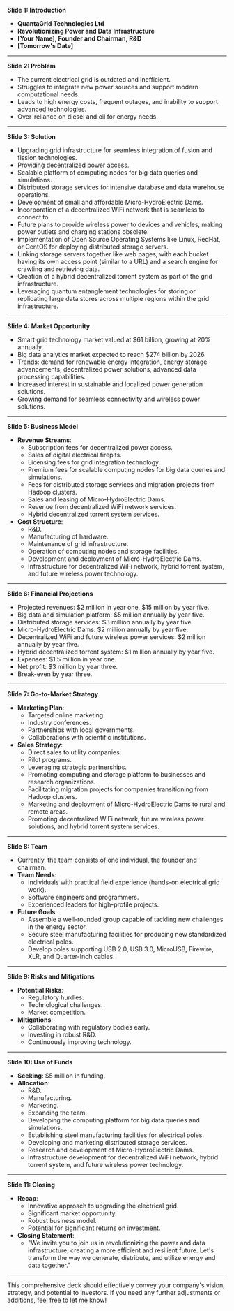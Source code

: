 **Slide 1: Introduction**
- **QuantaGrid Technologies Ltd**
- **Revolutionizing Power and Data Infrastructure**
- **[Your Name], Founder and Chairman, R&D**
- **[Tomorrow's Date]**

---

**Slide 2: Problem**
- The current electrical grid is outdated and inefficient.
- Struggles to integrate new power sources and support modern computational needs.
- Leads to high energy costs, frequent outages, and inability to support advanced technologies.
- Over-reliance on diesel and oil for energy needs.

---

**Slide 3: Solution**
- Upgrading grid infrastructure for seamless integration of fusion and fission technologies.
- Providing decentralized power access.
- Scalable platform of computing nodes for big data queries and simulations.
- Distributed storage services for intensive database and data warehouse operations.
- Development of small and affordable Micro-HydroElectric Dams.
- Incorporation of a decentralized WiFi network that is seamless to connect to.
- Future plans to provide wireless power to devices and vehicles, making power outlets and charging stations obsolete.
- Implementation of Open Source Operating Systems like Linux, RedHat, or CentOS for deploying distributed storage servers.
- Linking storage servers together like web pages, with each bucket having its own access point (similar to a URL) and a search engine for crawling and retrieving data.
- Creation of a hybrid decentralized torrent system as part of the grid infrastructure.
- Leveraging quantum entanglement technologies for storing or replicating large data stores across multiple regions within the grid infrastructure.

---

**Slide 4: Market Opportunity**
- Smart grid technology market valued at $61 billion, growing at 20% annually.
- Big data analytics market expected to reach $274 billion by 2026.
- Trends: demand for renewable energy integration, energy storage advancements, decentralized power solutions, advanced data processing capabilities.
- Increased interest in sustainable and localized power generation solutions.
- Growing demand for seamless connectivity and wireless power solutions.

---

**Slide 5: Business Model**
- **Revenue Streams**:
  - Subscription fees for decentralized power access.
  - Sales of digital electrical firepits.
  - Licensing fees for grid integration technology.
  - Premium fees for scalable computing nodes for big data queries and simulations.
  - Fees for distributed storage services and migration projects from Hadoop clusters.
  - Sales and leasing of Micro-HydroElectric Dams.
  - Revenue from decentralized WiFi network services.
  - Hybrid decentralized torrent system services.
- **Cost Structure**:
  - R&D.
  - Manufacturing of hardware.
  - Maintenance of grid infrastructure.
  - Operation of computing nodes and storage facilities.
  - Development and deployment of Micro-HydroElectric Dams.
  - Infrastructure for decentralized WiFi network, hybrid torrent system, and future wireless power technology.

---

**Slide 6: Financial Projections**
- Projected revenues: $2 million in year one, $15 million by year five.
- Big data and simulation platform: $5 million annually by year five.
- Distributed storage services: $3 million annually by year five.
- Micro-HydroElectric Dams: $2 million annually by year five.
- Decentralized WiFi and future wireless power services: $2 million annually by year five.
- Hybrid decentralized torrent system: $1 million annually by year five.
- Expenses: $1.5 million in year one.
- Net profit: $3 million by year three.
- Break-even by year three.

---

**Slide 7: Go-to-Market Strategy**
- **Marketing Plan**:
  - Targeted online marketing.
  - Industry conferences.
  - Partnerships with local governments.
  - Collaborations with scientific institutions.
- **Sales Strategy**:
  - Direct sales to utility companies.
  - Pilot programs.
  - Leveraging strategic partnerships.
  - Promoting computing and storage platform to businesses and research organizations.
  - Facilitating migration projects for companies transitioning from Hadoop clusters.
  - Marketing and deployment of Micro-HydroElectric Dams to rural and remote areas.
  - Promoting decentralized WiFi network, future wireless power solutions, and hybrid torrent system services.

---

**Slide 8: Team**
- Currently, the team consists of one individual, the founder and chairman.
- **Team Needs**:
  - Individuals with practical field experience (hands-on electrical grid work).
  - Software engineers and programmers.
  - Experienced leaders for high-profile projects.
- **Future Goals**:
  - Assemble a well-rounded group capable of tackling new challenges in the energy sector.
  - Secure steel manufacturing facilities for producing new standardized electrical poles.
  - Develop poles supporting USB 2.0, USB 3.0, MicroUSB, Firewire, XLR, and Quarter-Inch cables.

---

**Slide 9: Risks and Mitigations**
- **Potential Risks**:
  - Regulatory hurdles.
  - Technological challenges.
  - Market competition.
- **Mitigations**:
  - Collaborating with regulatory bodies early.
  - Investing in robust R&D.
  - Continuously improving technology.

---

**Slide 10: Use of Funds**
- **Seeking**: $5 million in funding.
- **Allocation**:
  - R&D.
  - Manufacturing.
  - Marketing.
  - Expanding the team.
  - Developing the computing platform for big data queries and simulations.
  - Establishing steel manufacturing facilities for electrical poles.
  - Developing and marketing distributed storage services.
  - Research and development of Micro-HydroElectric Dams.
  - Infrastructure development for decentralized WiFi network, hybrid torrent system, and future wireless power technology.

---

**Slide 11: Closing**
- **Recap**:
  - Innovative approach to upgrading the electrical grid.
  - Significant market opportunity.
  - Robust business model.
  - Potential for significant returns on investment.
- **Closing Statement**:
  - "We invite you to join us in revolutionizing the power and data infrastructure, creating a more efficient and resilient future. Let's transform the way we generate, distribute, and utilize energy and data together."

---

This comprehensive deck should effectively convey your company's vision, strategy, and potential to investors. If you need any further adjustments or additions, feel free to let me know!